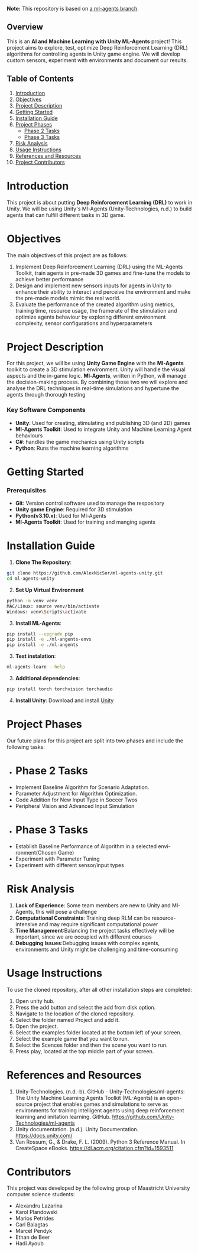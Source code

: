 **Note:** This repository is based on [a ml-agents branch](https://github.com/DennisSoemers/ml-agents/tree/fix-numpy-release-21-branch).

## Overview

This is an **AI and Machine Learning with Unity ML-Agents** project!
This project aims to explore, test, optimize Deep Reinforcement 
Learning (DRL) algorithms for controlling agents in Unity game engine.
We will develop custom sensors, experiment with environments and 
document our results.

## Table of Contents
1. [Introduction](#introduction)
2. [Objectives](#objectives)
3. [Project Description](#project-description)
4. [Getting Started](#getting-started)
5. [Installation Guide](#installation-guide)
6. [Project Phases](#project-phases)
   - [Phase 2 Tasks](#phase-2-tasks)
   - [Phase 3 Tasks](#phase-3-tasks)
7. [Risk Analysis](#risk-analysis)
8. [Usage Instructions](#usage-instructions)
9. [References and Resources](#references-and-resources)
10. [Project Contributors](#Contributors)

# Introduction
This project is about putting **Deep Reinforcement Learning (DRL)** to work in Unity.
We will be using Unity's Ml-Agents (Unity-Technologies, n.d.) to build agents 
that can fulfill different tasks in 3D game. 

# Objectives
The main objectives of this project are as follows:

1. Implement Deep Reinforcement Learning (DRL) using the ML-Agents Toolkit, train
agents in pre-made 3D games and fine-tune the models to achieve better performance 
2. Design and implement new sensors inputs for agents in Unity to enhance their 
ability to interact and perceive the environment and make the pre-made models mimic
the real world.
3. Evaluate the performance of the created algorithm using metrics, training time, 
resource usage, the framerate of the stimulation and optimize agents behaviour by 
exploring different environment complexity, sensor configurations and hyperparameters

# Project Description
For this project, we will be using **Unity Game Engine** with the **Ml-Agents** toolkit 
to create a 3D stimulation environment. Unity will handle the visual aspects
and the in-game logic. **Ml-Agents**, written in Python, will manage the 
decision-making process. By combining those two we will explore and analyse the DRL techniques
in real-time simulations and hypertune the agents through thorough testing

### Key Software Components 
- **Unity**: Used for creating, stimulating and publishing 3D (and 2D) games
- **Ml-Agents Toolkit**: Used to integrate Unity and Machine Learning Agent behaviours
- **C#**: handles the game mechanics using Unity scripts
- **Python**: Runs the machine learning algorithms

# Getting Started
### Prerequisites
- **Git**: Version control software used to manage the respository
- **Unity game Engine**: Required for 3D stimulation
- **Python(v3.10.x)**: Used for Ml-Agents
- **Ml-Agents Toolkit**: Used for training and manging agents

# Installation Guide
1. **Clone The Repository**:
```bash
git clone https://github.com/AlexNicSor/ml-agents-unity.git
cd ml-agents-unity
```
2. **Set Up Virtual Environment**
```bash
python -m venv venv
MAC/Linux: source venv/bin/activate
Windows: venv\Scripts\activate
```
3. **Install ML-Agents**:
```bash
pip install --upgrade pip
pip install -e ./ml-angents-envs
pip install -e ./ml-angents
```
3. **Test instalation**:
```bash
ml-agents-learn --help
```
3. **Additional dependencies**:
```bash
pip install torch torchvision torchaudio
```
4. **Install Unity**: Download and install [Unity](unity.com)

# Project Phases
Our future plans for this project are split into two phases and include the following tasks:

- # Phase 2 Tasks
* Implement Baseline Algorithm for Scenario Adaptation.
* Parameter Adjustment for Algorithm Optimization.
* Code Addition for New Input Type in Soccer Twos
* Peripheral Vision and Advanced Input Simulation
- # Phase 3 Tasks
* Establish Baseline Performance of Algorithm in a selected envi-
ronment(Chosen Game)
* Experiment with Parameter Tuning
* Experiment with different sensor/input types

# Risk Analysis
1. **Lack of Experience**: Some team members are new to Unity and Ml-Agents, this will pose a challenge
2. **Computational Constraints**: Training deep RLM can be resource-intensive and may require significant computational power
3. **Time Management**:Balancing the project tasks effectively will be important, since we are occupied with different courses 
4. **Debugging Issues**:Debugging issues with complex agents, environments and Unity might be challenging and time-consuming

# Usage Instructions
To use the cloned repository, after all other installation steps are completed: 
1. Open unity hub.
2. Press the add button and select the add from disk option. 
3. Navigate to the location of the cloned repository.
4. Select the folder named Project and add it.
5. Open the project.
6. Select the examples folder located at the bottom left of your screen.
7. Select the example game that you want to run.
8. Select the Scences folder and then the scene you want to run.
9. Press play, located at the top middle part of your screen.

# References and Resources 
1. Unity-Technologies. (n.d.-b). GitHub - Unity-Technologies/ml-agents: The Unity Machine Learning Agents Toolkit (ML-Agents) is an open-source project that enables games and simulations to serve as environments for training intelligent agents using deep reinforcement learning and imitation learning. GitHub. https://github.com/Unity-Technologies/ml-agents
2. Unity documentation. (n.d.). Unity Documentation. https://docs.unity.com/
3. Van Rossum, G., & Drake, F. L. (2009). Python 3 Reference Manual. In CreateSpace eBooks. https://dl.acm.org/citation.cfm?id=1593511

# Contributors
This project was developed by the following group of Maastricht University computer
science students:

* Alexandru Lazarina
* Karol Plandowski
* Marios Petrides
* Carl Balagtas
* Marcel Pendyk
* Ethan de Beer
* Hadi Ayoub
